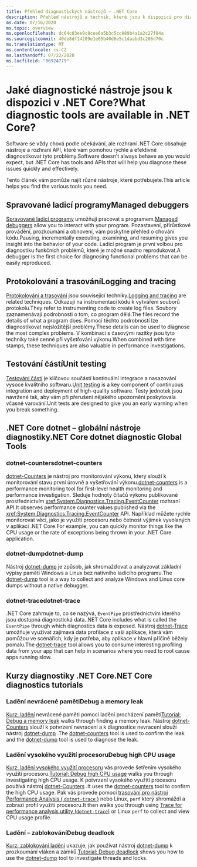 ```yaml
---
title: Přehled diagnostických nástrojů – .NET Core
description: Přehled nástrojů a technik, které jsou k dispozici pro diagnostiku aplikací .NET Core.
ms.date: 07/16/2020
ms.topic: overview
ms.openlocfilehash: dc64c03ee9c8cee6a5b3c5cc089b4a1a2c27f84a
ms.sourcegitcommit: 40de8df14289e1e05b40d6e5c1daabd3c286d70c
ms.translationtype: MT
ms.contentlocale: cs-CZ
ms.lasthandoff: 07/22/2020
ms.locfileid: "86924779"
---
```

# <a name="what-diagnostic-tools-are-available-in-net-core"></a><span data-ttu-id="ca663-103">Jaké diagnostické nástroje jsou k dispozici v .NET Core?</span><span class="sxs-lookup"><span data-stu-id="ca663-103">What diagnostic tools are available in .NET Core?</span></span>

<span data-ttu-id="ca663-104">Software se vždy chová podle očekávání, ale rozhraní .NET Core obsahuje nástroje a rozhraní API, které vám pomohou rychle a efektivně diagnostikovat tyto problémy.</span><span class="sxs-lookup"><span data-stu-id="ca663-104">Software doesn't always behave as you would expect, but .NET Core has tools and APIs that will help you diagnose these issues quickly and effectively.</span></span>

<span data-ttu-id="ca663-105">Tento článek vám pomůže najít různé nástroje, které potřebujete.</span><span class="sxs-lookup"><span data-stu-id="ca663-105">This article helps you find the various tools you need.</span></span>

## <a name="managed-debuggers"></a><span data-ttu-id="ca663-106">Spravované ladicí programy</span><span class="sxs-lookup"><span data-stu-id="ca663-106">Managed debuggers</span></span>

<span data-ttu-id="ca663-107">[Spravované ladicí programy](managed-debuggers.md) umožňují pracovat s programem.</span><span class="sxs-lookup"><span data-stu-id="ca663-107">[Managed debuggers](managed-debuggers.md) allow you to interact with your program.</span></span> <span data-ttu-id="ca663-108">Pozastavení, přírůstkové provádění, prozkoumání a obnovení, vám poskytne přehled o chování kódu.</span><span class="sxs-lookup"><span data-stu-id="ca663-108">Pausing, incrementally executing, examining,  and resuming gives you insight into the behavior of your code.</span></span> <span data-ttu-id="ca663-109">Ladicí program je první volbou pro diagnostiku funkčních problémů, které je možné snadno reprodukovat.</span><span class="sxs-lookup"><span data-stu-id="ca663-109">A debugger is the first choice for diagnosing functional problems that can be easily reproduced.</span></span>

## <a name="logging-and-tracing"></a><span data-ttu-id="ca663-110">Protokolování a trasování</span><span class="sxs-lookup"><span data-stu-id="ca663-110">Logging and tracing</span></span>

<span data-ttu-id="ca663-111">[Protokolování a trasování](logging-tracing.md) jsou související techniky.</span><span class="sxs-lookup"><span data-stu-id="ca663-111">[Logging and tracing](logging-tracing.md) are related techniques.</span></span> <span data-ttu-id="ca663-112">Odkazují na instrumentaci kódu k vytváření souborů protokolu.</span><span class="sxs-lookup"><span data-stu-id="ca663-112">They refer to instrumenting code to create log files.</span></span> <span data-ttu-id="ca663-113">Soubory zaznamenávají podrobnosti o tom, co program dělá.</span><span class="sxs-lookup"><span data-stu-id="ca663-113">The files record the details of what a program does.</span></span> <span data-ttu-id="ca663-114">Pomocí těchto podrobností lze diagnostikovat nejsložitější problémy.</span><span class="sxs-lookup"><span data-stu-id="ca663-114">These details can be used to diagnose the most complex problems.</span></span> <span data-ttu-id="ca663-115">V kombinaci s časovými razítky jsou tyto techniky také cenné při vyšetřování výkonu.</span><span class="sxs-lookup"><span data-stu-id="ca663-115">When combined with time stamps, these techniques are also valuable in performance investigations.</span></span>

## <a name="unit-testing"></a><span data-ttu-id="ca663-116">Testování částí</span><span class="sxs-lookup"><span data-stu-id="ca663-116">Unit testing</span></span>

<span data-ttu-id="ca663-117">[Testování částí](../testing/index.md) je klíčovou součástí kontinuální integrace a nasazování vysoce kvalitního softwaru.</span><span class="sxs-lookup"><span data-stu-id="ca663-117">[Unit testing](../testing/index.md) is a key component of continuous integration and deployment of high-quality software.</span></span> <span data-ttu-id="ca663-118">Testy jednotek jsou navržené tak, aby vám při přerušení nějakého upozornění poskytovala včasné varování.</span><span class="sxs-lookup"><span data-stu-id="ca663-118">Unit tests are designed to give you an early warning when you break something.</span></span>

## <a name="net-core-dotnet-diagnostic-global-tools"></a><span data-ttu-id="ca663-119">.NET Core dotnet – globální nástroje diagnostiky</span><span class="sxs-lookup"><span data-stu-id="ca663-119">.NET Core dotnet diagnostic Global Tools</span></span>

### <a name="dotnet-counters"></a><span data-ttu-id="ca663-120">dotnet-counters</span><span class="sxs-lookup"><span data-stu-id="ca663-120">dotnet-counters</span></span>

<span data-ttu-id="ca663-121">[dotnet-Counters](dotnet-counters.md) je nástroj pro monitorování výkonu, který slouží k monitorování stavu první úrovně a vyšetřování výkonu.</span><span class="sxs-lookup"><span data-stu-id="ca663-121">[dotnet-counters](dotnet-counters.md) is a performance monitoring tool for first-level health monitoring and performance investigation.</span></span> <span data-ttu-id="ca663-122">Sleduje hodnoty čítačů výkonu publikované prostřednictvím <xref:System.Diagnostics.Tracing.EventCounter> rozhraní API.</span><span class="sxs-lookup"><span data-stu-id="ca663-122">It observes performance counter values published via the <xref:System.Diagnostics.Tracing.EventCounter> API.</span></span> <span data-ttu-id="ca663-123">Například můžete rychle monitorovat věci, jako je využití procesoru nebo četnost výjimek vyvolaných v aplikaci .NET Core.</span><span class="sxs-lookup"><span data-stu-id="ca663-123">For example, you can quickly monitor things like the CPU usage or the rate of exceptions being thrown in your .NET Core application.</span></span>

### <a name="dotnet-dump"></a><span data-ttu-id="ca663-124">dotnet-dump</span><span class="sxs-lookup"><span data-stu-id="ca663-124">dotnet-dump</span></span>

<span data-ttu-id="ca663-125">Nástroj [dotnet-dump](dotnet-dump.md) je způsob, jak shromažďovat a analyzovat základní výpisy paměti Windows a Linux bez nativního ladicího programu.</span><span class="sxs-lookup"><span data-stu-id="ca663-125">The [dotnet-dump](dotnet-dump.md) tool is a way to collect and analyze Windows and Linux core dumps without a native debugger.</span></span>

### <a name="dotnet-trace"></a><span data-ttu-id="ca663-126">dotnet-trace</span><span class="sxs-lookup"><span data-stu-id="ca663-126">dotnet-trace</span></span>

<span data-ttu-id="ca663-127">.NET Core zahrnuje to, co se nazývá, `EventPipe` prostřednictvím kterého jsou dostupná diagnostická data.</span><span class="sxs-lookup"><span data-stu-id="ca663-127">.NET Core includes what is called the `EventPipe` through which diagnostics data is exposed.</span></span> <span data-ttu-id="ca663-128">Nástroj [dotnet-Trace](dotnet-trace.md) umožňuje využívat zajímavá data profilace z vaší aplikace, která vám pomůžou ve scénářích, kdy je potřeba, aby aplikace v hlavní příčině běžely pomalu.</span><span class="sxs-lookup"><span data-stu-id="ca663-128">The [dotnet-trace](dotnet-trace.md) tool allows you to consume interesting profiling data from your app that can help in scenarios where you need to root cause apps running slow.</span></span>

## <a name="net-core-diagnostics-tutorials"></a><span data-ttu-id="ca663-129">Kurzy diagnostiky .NET Core</span><span class="sxs-lookup"><span data-stu-id="ca663-129">.NET Core diagnostics tutorials</span></span>

### <a name="debug-a-memory-leak"></a><span data-ttu-id="ca663-130">Ladění nevrácené paměti</span><span class="sxs-lookup"><span data-stu-id="ca663-130">Debug a memory leak</span></span>

<span data-ttu-id="ca663-131">[Kurz: ladění](debug-memory-leak.md) nevrácené paměti pomocí ladění procházení paměti</span><span class="sxs-lookup"><span data-stu-id="ca663-131">[Tutorial: Debug a memory leak](debug-memory-leak.md) walks through finding a memory leak.</span></span> <span data-ttu-id="ca663-132">Nástroj [dotnet-Counters](dotnet-counters.md) slouží k potvrzení nevracení a k diagnostice nevracení slouží nástroj [dotnet-dump](dotnet-dump.md) .</span><span class="sxs-lookup"><span data-stu-id="ca663-132">The [dotnet-counters](dotnet-counters.md) tool is used to confirm the leak and the [dotnet-dump](dotnet-dump.md) tool is used to diagnose the leak.</span></span>

### <a name="debug-high-cpu-usage"></a><span data-ttu-id="ca663-133">Ladění vysokého využití procesoru</span><span class="sxs-lookup"><span data-stu-id="ca663-133">Debug high CPU usage</span></span>

<span data-ttu-id="ca663-134">[Kurz: ladění vysokého využití procesoru](debug-highcpu.md) vás provede šetřením vysokého využití procesoru.</span><span class="sxs-lookup"><span data-stu-id="ca663-134">[Tutorial: Debug high CPU usage](debug-highcpu.md) walks you through investigating high CPU usage.</span></span> <span data-ttu-id="ca663-135">K potvrzení vysokého využití procesoru používá nástroj [dotnet-Counters](dotnet-counters.md) .</span><span class="sxs-lookup"><span data-stu-id="ca663-135">It uses the [dotnet-counters](dotnet-counters.md) tool to confirm the high CPU usage.</span></span> <span data-ttu-id="ca663-136">Pak vás provede pomocí [trasování pro nástroj Performance Analysis ( `dotnet-trace` )](dotnet-trace.md) nebo Linux, `perf` který shromáždí a zobrazí profil využití procesoru.</span><span class="sxs-lookup"><span data-stu-id="ca663-136">It then walks you through using [Trace for performance analysis utility (`dotnet-trace`)](dotnet-trace.md) or Linux `perf` to collect and view CPU usage profile.</span></span>

### <a name="debug-deadlock"></a><span data-ttu-id="ca663-137">Ladění – zablokování</span><span class="sxs-lookup"><span data-stu-id="ca663-137">Debug deadlock</span></span>

<span data-ttu-id="ca663-138">[Kurz: zablokování ladění](debug-deadlock.md) ukazuje, jak používat nástroj [dotnet-dump](dotnet-dump.md) k prozkoumání vláken a zámků.</span><span class="sxs-lookup"><span data-stu-id="ca663-138">[Tutorial: Debug deadlock](debug-deadlock.md) shows you how to use the [dotnet-dump](dotnet-dump.md) tool to investigate threads and locks.</span></span>
